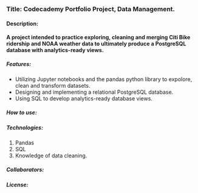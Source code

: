 ### Title: Codecademy Portfolio Project, Data Management.

#### Description:

#### A project intended to practice exploring, cleaning and merging Citi Bike ridership and NOAA weather data to ultimately produce a PostgreSQL database with analytics-ready views.

##### Features:

- Utilizing Jupyter notebooks and the pandas python library to expolore, clean and transform datasets.
- Designing and implementing a relational PostgreSQL database.
- Using SQL to develop analytics-ready database views.

##### How to use:
##### Technologies:

1. Pandas
2. SQL
3. Knowledge of data cleaning.

##### Collaborators:
##### License:
